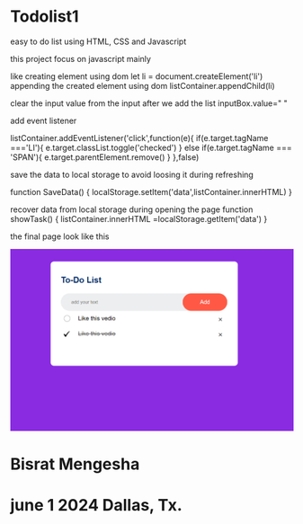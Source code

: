 # Todolist1

easy to do list using HTML, CSS and Javascript

this project focus on javascript mainly

like creating element using dom
let li = document.createElement('li')
appending the created element using dom
listContainer.appendChild(li)

clear the input value from the input after we add the list
inputBox.value=" "

add event listener

listContainer.addEventListener('click',function(e){
if(e.target.tagName ==='LI'){
e.target.classList.toggle('checked')
}
else if(e.target.tagName === 'SPAN'){
e.target.parentElement.remove()
}
},false)

save the data to local storage to avoid loosing it during refreshing

function SaveData() {
localStorage.setItem('data',listContainer.innerHTML)
}

recover data from local storage during opening the page
function showTask() {
listContainer.innerHTML =localStorage.getItem('data')
}

the final page look like this

<img src='./images/finalPage.png'/>

# Bisrat Mengesha

# june 1 2024 Dallas, Tx.
